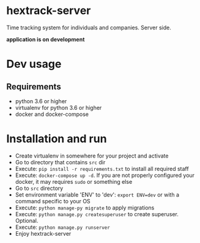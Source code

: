 # hextrack-server

Time tracking system for individuals and companies. Server side.

**application is on development**

# Dev usage

## Requirements

- python 3.6 or higher
- virtualenv for python 3.6 or higher
- docker and docker-compose

# Installation and run

- Create virtualenv in somewhere for your project and activate
- Go to directory that contains `src` dir
- Execute: `pip install -r requirements.txt` to install all required staff
- Execute: `docker-compose up -d`. If you are not properly configured your docker, it may requires `sudo` or something else
- Go to `src` directory
- Set environment variable 'ENV' to 'dev': `export ENV=dev` or with a command specific to your OS
- Execute: `python manage-py migrate` to apply migrations
- Execute: `python manage.py createsuperuser` to create superuser. Optional.
- Execute: `python manage.py runserver`
- Enjoy hextrack-server